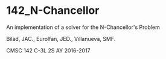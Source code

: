 # 142_N-Chancellor
An implementation of a solver for the N-Chancellor's Problem

Bilad, JAC., Eurolfan, JED., Villanueva, SMF.

CMSC 142 C-3L 2S AY 2016-2017
